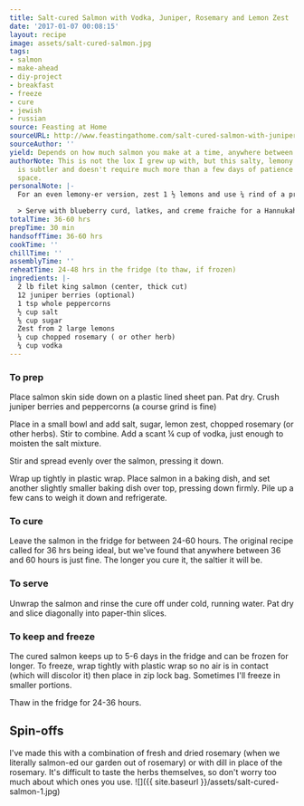 ```yaml
---
title: Salt-cured Salmon with Vodka, Juniper, Rosemary and Lemon Zest
date: '2017-01-07 00:08:15'
layout: recipe
image: assets/salt-cured-salmon.jpg
tags:
- salmon
- make-ahead
- diy-project
- breakfast
- freeze
- cure
- jewish
- russian
source: Feasting at Home
sourceURL: http://www.feastingathome.com/salt-cured-salmon-with-juniper-and-vodka/
sourceAuthor: ''
yield: Depends on how much salmon you make at a time, anywhere between ½ lb to 2 lb.
authorNote: This is not the lox I grew up with, but this salty, lemony cured salmon
  is subtler and doesn't require much more than a few days of patience and fridge
  space.
personalNote: |-
  For an even lemony-er version, zest 1 ½ lemons and use ¼ rind of a preserved lemon.

  > Serve with blueberry curd, latkes, and creme fraiche for a Hannukah spin, or Nordic style, with rye crostini, pickled fennel bulb, mustard seeds and creme fraiche (pictured).
totalTime: 36-60 hrs
prepTime: 30 min
handsoffTime: 36-60 hrs
cookTime: ''
chillTime: ''
assemblyTime: ''
reheatTime: 24-48 hrs in the fridge (to thaw, if frozen)
ingredients: |-
  2 lb filet king salmon (center, thick cut)
  12 juniper berries (optional)
  1 tsp whole peppercorns
  ½ cup salt
  ⅛ cup sugar
  Zest from 2 large lemons
  ¼ cup chopped rosemary ( or other herb)
  ¼ cup vodka
---
```

### To prep

Place salmon skin side down on a plastic lined sheet pan. Pat dry.
Crush juniper berries and peppercorns (a course grind is fine)

Place in a small bowl and add salt, sugar, lemon zest, chopped rosemary (or other herbs). Stir to combine. Add a scant ¼ cup of vodka, just enough to moisten the salt mixture.

Stir and spread evenly over the salmon, pressing it down.

Wrap up tightly in plastic wrap. Place salmon in a baking dish, and set another slightly smaller baking dish over top, pressing down firmly. Pile up a few cans to weigh it down and refrigerate.

### To cure

Leave the salmon in the fridge for between 24-60 hours. The original recipe called for 36 hrs being ideal, but we've found that anywhere between 36 and 60 hours is just fine. The longer you cure it, the saltier it will be.

### To serve

Unwrap the salmon and rinse the cure off under cold, running water. Pat dry and slice diagonally into paper-thin slices.

### To keep and freeze

The cured salmon keeps up to 5-6 days in the fridge and can be frozen for longer. To freeze, wrap tightly with plastic wrap so no air is in contact (which will discolor it) then place in zip lock bag. Sometimes I'll freeze in smaller portions. 

Thaw in the fridge for 24-36 hours.

## Spin-offs

I've made this with a combination of fresh and dried rosemary (when we literally salmon-ed our garden out of rosemary) or with dill in place of the rosemary. It's difficult to taste the herbs themselves, so don't worry too much about which ones you use. ![]({{ site.baseurl }}/assets/salt-cured-salmon-1.jpg)